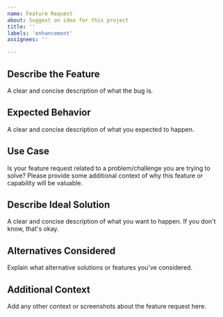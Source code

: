 ```yaml
---
name: Feature Request
about: Suggest an idea for this project
title: ''
labels: 'enhancement'
assignees: ''

---
```

## Describe the Feature
A clear and concise description of what the bug is. 

## Expected Behavior
A clear and concise description of what you expected to happen.

## Use Case
Is your feature request related to a problem/challenge you are trying to solve? Please provide some additional context of why this feature or capability will be valuable.

## Describe Ideal Solution
A clear and concise description of what you want to happen. If you don't know, that's okay.

## Alternatives Considered
Explain what alternative solutions or features you've considered.

## Additional Context
Add any other context or screenshots about the feature request here.
